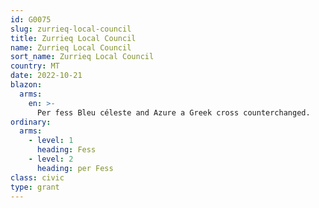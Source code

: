 ```yaml
---
id: G0075
slug: zurrieq-local-council
title: Zurrieq Local Council
name: Zurrieq Local Council
sort_name: Zurrieq Local Council
country: MT
date: 2022-10-21
blazon:
  arms:
    en: >-
      Per fess Bleu céleste and Azure a Greek cross counterchanged.
ordinary:
  arms:
    - level: 1
      heading: Fess
    - level: 2
      heading: per Fess
class: civic
type: grant
---
```

